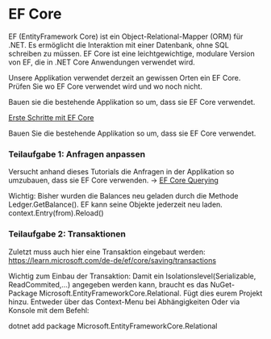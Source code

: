 # EF Core

EF (EntityFramework Core) ist ein Object-Relational-Mapper (ORM) für .NET. Es ermöglicht die Interaktion mit einer Datenbank, ohne SQL schreiben zu müssen. EF Core ist eine leichtgewichtige, modulare Version von EF, die in .NET Core Anwendungen verwendet wird.

Unsere Applikation verwendet derzeit an gewissen Orten ein EF Core. Prüfen Sie wo EF Core verwendet wird und wo noch nicht.

Bauen sie die bestehende Applikation so um, dass sie EF Core verwendet.

[Erste Schritte mit EF Core](https://learn.microsoft.com/en-us/ef/core/get-started/overview/first-app?tabs=netcore-cli)

Bauen Sie die bestehende Applikation so um, dass sie EF Core verwendet.

### Teilaufgabe 1: Anfragen anpassen

Versucht anhand dieses Tutorials die Anfragen in der Applikation so umzubauen, dass sie EF Core verwenden. -> [EF Core Querying](https://learn.microsoft.com/en-us/ef/core/querying/)

Wichtig: Bisher wurden die Balances neu geladen durch die Methode Ledger.GetBalance(). EF kann seine Objekte jederzeit neu laden.
context.Entry(from).Reload()

### Teilaufgabe 2: Transaktionen

Zuletzt muss auch hier eine Transaktion eingebaut werden: https://learn.microsoft.com/de-de/ef/core/saving/transactions

Wichtig zum Einbau der Transaktion: Damit ein Isolationslevel(Serializable, ReadCommited,…) angegeben werden kann, braucht es das NuGet-Package Microsoft.EntityFrameworkCore.Relational. Fügt dies eurem Projekt hinzu. Entweder über das Context-Menu bei Abhängigkeiten
Oder via Konsole mit dem Befehl:

dotnet add package Microsoft.EntityFrameworkCore.Relational